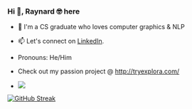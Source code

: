 ### Hi 👋, Raynard 🤓 here

- 🔭 I'm a CS graduate who loves computer graphics & NLP
- 📫 Let's connect on [LinkedIn](https://www.linkedin.com/in/dodziraynard).
- Pronouns: He/Him 
- Check out my passion project @ http://tryexplora.com/

- ![](https://komarev.com/ghpvc/?username=dodziraynard&style=blueviolet)

[![GitHub Streak](http://github-readme-streak-stats.herokuapp.com?user=dodziraynard&theme=shades-of-purple&hide_border=true)](https://git.io/streak-stats)
